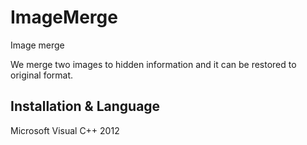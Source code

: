 # ImageMerge
Image merge

We merge two images to hidden information and it can be restored to original format.

## Installation & Language

Microsoft Visual C++ 2012
